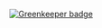

[![Greenkeeper badge](https://badges.greenkeeper.io/mikeal/lrutrack.svg)](https://greenkeeper.io/)